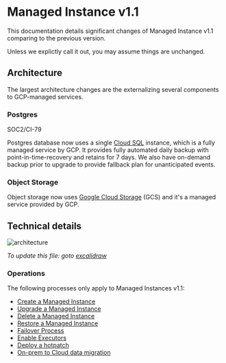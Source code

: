 # Managed Instance v1.1

This documentation details significant changes of Managed Instance v1.1 comparing to the previous version.

Unless we explictly call it out, you may assume things are unchanged.

## Architecture

The largest architecture changes are the externalizing several components to
GCP-managed services.

### Postgres

<span class="badge badge-note">SOC2/CI-79</span>

Postgres database now uses a single [Cloud SQL] instance, which is a fully managed service by GCP. It provides fully automated daily backup with point-in-time-recovery and retains for 7 days. We also have on-demand backup prior to upgrade to provide fallback plan for unanticipated events.

### Object Storage

Object storage now uses [Google Cloud Storage] (GCS) and it's a managed service provided by GCP.

## Technical details

![architecture](https://storage.googleapis.com/sourcegraph-assets/managed-instances-architecture-v1.1.png)

_To update this file: goto
[excalidraw](https://app.excalidraw.com/s/4Dr1S6qmmY7/32zlotHc5bx)_

### Operations

The following processes only apply to Managed Instances v1.1:

- [Create a Managed Instance](./mi1-1_creation_process.md)
- [Upgrade a Managed Instance](./mi1-1_upgrade_process.md)
- [Delete a Managed Instance](./mi1-1_delete_process.md)
- [Restore a Managed Instance](./mi1-1_restore_process.md)
- [Failover Process](./mi1-1_failover_process.md)
- [Enable Executors](./mi1-1_enable_executors_process.md)
- [Deploy a hotpatch](./mi1-1_hotpatch_process.md)
- [On-prem to Cloud data migration](./mi1-1_onprem_data_migration.md)

[cloud sql]: https://cloud.google.com/sql/postgresql
[google cloud storage]: https://cloud.google.com/storage
